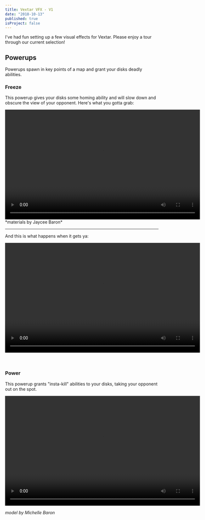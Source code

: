 ```yaml
---
title: Vextar VFX - V1
date: "2018-10-13"
published: true
isProject: false
---
```

I've had fun setting up a few visual effects for Vextar. Please enjoy a tour through our current selection!


## Powerups
Powerups spawn in key points of a map and grant your disks deadly abilities.

### Freeze
This powerup gives your disks some homing ability and will slow down and obscure the view of your opponent.
Here's what you gotta grab:   
<div>
<video width="640" height="360" controls>
  <source src="./freeze_10-13_02-640.mp4" type="video/mp4">
</video>
</div>   
*materials by Jaycee Baron*   

---

And this is what happens when it gets ya:
<div>
<video width="640" height="360" controls>
  <source src="./frozegnette_640.mp4" type="video/mp4">
</video>
</div>
<br/>
<br/>

### Power
This powerup grants "insta-kill" abilities to your disks, taking your opponent out on the spot.   
<div>
<video width="640" height="360" controls>
  <source src="./powerup_power_640.mp4" type="video/mp4">
</video>
</div>   

*model by Michelle Baron*